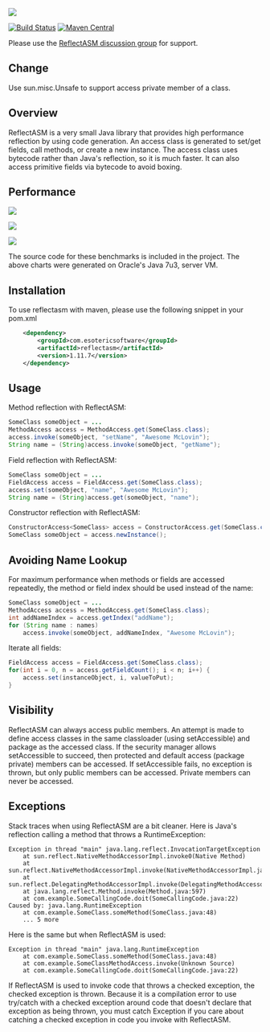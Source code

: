 ![](https://raw.github.com/wiki/EsotericSoftware/reflectasm/images/logo.png)

[![Build Status](https://travis-ci.org/EsotericSoftware/reflectasm.png?branch=master)](https://travis-ci.org/EsotericSoftware/reflectasm)
[![Maven Central](https://maven-badges.herokuapp.com/maven-central/com.esotericsoftware/reflectasm/badge.svg)](http://search.maven.org/#search%7Cga%7C1%7Cg%3A%22com.esotericsoftware%22%20AND%20a%3Areflectasm)

Please use the [ReflectASM discussion group](http://groups.google.com/group/reflectasm-users) for support.
## Change

Use sun.misc.Unsafe to support access private member of a class.

## Overview

ReflectASM is a very small Java library that provides high performance reflection by using code generation. An access class is generated to set/get fields, call methods, or create a new instance. The access class uses bytecode rather than Java's reflection, so it is much faster. It can also access primitive fields via bytecode to avoid boxing.

## Performance

![](http://chart.apis.google.com/chart?chma=100&chtt=Field%20Set/Get&chs=700x62&chd=t:1402081,11339107&chds=0,11339107&chxl=0:|Java%20Reflection|FieldAccess&cht=bhg&chbh=10&chxt=y&chco=6600FF)

![](http://chart.apis.google.com/chart?chma=100&chtt=Method%20Call&chs=700x62&chd=t:97390,208750&chds=0,208750&chxl=0:|Java%20Reflection|MethodAccess&cht=bhg&chbh=10&chxt=y&chco=6600AA)

![](http://chart.apis.google.com/chart?chma=100&chtt=Constructor&chs=700x62&chd=t:2853063,5828993&chds=0,5828993&chxl=0:|Java%20Reflection|ConstructorAccess&cht=bhg&chbh=10&chxt=y&chco=660066)

The source code for these benchmarks is included in the project. The above charts were generated on Oracle's Java 7u3, server VM.

## Installation

To use reflectasm with maven, please use the following snippet in your pom.xml

```xml
    <dependency>
        <groupId>com.esotericsoftware</groupId>
        <artifactId>reflectasm</artifactId>
        <version>1.11.7</version>
    </dependency>
```

## Usage

Method reflection with ReflectASM:

```java
SomeClass someObject = ...
MethodAccess access = MethodAccess.get(SomeClass.class);
access.invoke(someObject, "setName", "Awesome McLovin");
String name = (String)access.invoke(someObject, "getName");
```

Field reflection with ReflectASM:

```java
SomeClass someObject = ...
FieldAccess access = FieldAccess.get(SomeClass.class);
access.set(someObject, "name", "Awesome McLovin");
String name = (String)access.get(someObject, "name");
```

Constructor reflection with ReflectASM:

```java
ConstructorAccess<SomeClass> access = ConstructorAccess.get(SomeClass.class);
SomeClass someObject = access.newInstance();
```

## Avoiding Name Lookup

For maximum performance when methods or fields are accessed repeatedly, the method or field index should be used instead of the name:

```java
SomeClass someObject = ...
MethodAccess access = MethodAccess.get(SomeClass.class);
int addNameIndex = access.getIndex("addName");
for (String name : names)
    access.invoke(someObject, addNameIndex, "Awesome McLovin");
```

Iterate all fields:

```java
FieldAccess access = FieldAccess.get(SomeClass.class);
for(int i = 0, n = access.getFieldCount(); i < n; i++) {
    access.set(instanceObject, i, valueToPut);              
}
```

## Visibility

ReflectASM can always access public members. An attempt is made to define access classes in the same classloader (using setAccessible) and package as the accessed class. If the security manager allows setAccessible to succeed, then protected and default access (package private) members can be accessed. If setAccessible fails, no exception is thrown, but only public members can be accessed. Private members can never be accessed.

## Exceptions

Stack traces when using ReflectASM are a bit cleaner. Here is Java's reflection calling a method that throws a RuntimeException:

```
Exception in thread "main" java.lang.reflect.InvocationTargetException
	at sun.reflect.NativeMethodAccessorImpl.invoke0(Native Method)
	at sun.reflect.NativeMethodAccessorImpl.invoke(NativeMethodAccessorImpl.java:39)
	at sun.reflect.DelegatingMethodAccessorImpl.invoke(DelegatingMethodAccessorImpl.java:25)
	at java.lang.reflect.Method.invoke(Method.java:597)
	at com.example.SomeCallingCode.doit(SomeCallingCode.java:22)
Caused by: java.lang.RuntimeException
	at com.example.SomeClass.someMethod(SomeClass.java:48)
	... 5 more
```

Here is the same but when ReflectASM is used:

```
Exception in thread "main" java.lang.RuntimeException
	at com.example.SomeClass.someMethod(SomeClass.java:48)
	at com.example.SomeClassMethodAccess.invoke(Unknown Source)
	at com.example.SomeCallingCode.doit(SomeCallingCode.java:22)
```

If ReflectASM is used to invoke code that throws a checked exception, the checked exception is thrown. Because it is a compilation error to use try/catch with a checked exception around code that doesn't declare that exception as being thrown, you must catch Exception if you care about catching a checked exception in code you invoke with ReflectASM.
